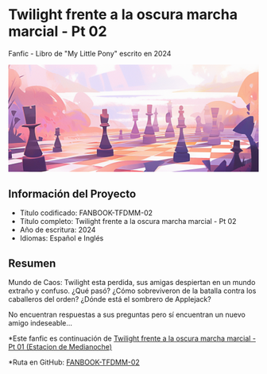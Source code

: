 # Twilight frente a la oscura marcha marcial - Pt 02

Fanfic - Libro de "My Little Pony" escrito en 2024

![TFDMT 02 - IMG01](TFDMT%2002%20-%20IMG01.png)

## Información del Proyecto

- Título codificado: FANBOOK-TFDMM-02
- Título completo: Twilight frente a la oscura marcha marcial - Pt 02
- Año de escritura: 2024
- Idiomas: Español e Inglés

## Resumen

Mundo de Caos: Twilight esta perdida, sus amigas despiertan en un mundo extraño y confuso. ¿Qué pasó? ¿Cómo sobreviveron de la batalla contra los caballeros del orden? ¿Dónde está el sombrero de Applejack?

No encuentran respuestas a sus preguntas pero sí encuentran un nuevo amigo indeseable...

*Este fanfic es continuación de [Twilight frente a la oscura marcha marcial - Pt 01 (Estacion de Medianoche)](https://github.com/danieljordan1900/FANBOOK-TFDMM-01)

*Ruta en GitHub: [FANBOOK-TFDMM-02](https://github.com/danieljordan1900/FANBOOK-TFDMM-02)
